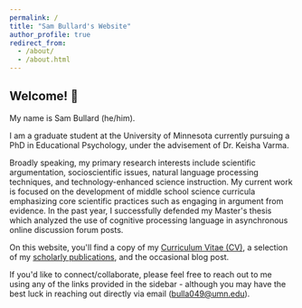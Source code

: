 ```yaml
---
permalink: /
title: "Sam Bullard's Website"
author_profile: true
redirect_from: 
  - /about/
  - /about.html
---
```


## Welcome! 👋

My name is Sam Bullard (he/him). 

I am a graduate student at the University of Minnesota currently pursuing a PhD in Educational Psychology, under the advisement of Dr. Keisha Varma.  

Broadly speaking, my primary research interests include scientific argumentation, socioscientific issues, natural language processing techniques, and technology-enhanced science instruction. My current work is focused on the development of middle school science curricula emphasizing core scientific practices such as engaging in argument from evidence. In the past year, I successfully defended my Master's thesis which analyzed the use of cognitive processing language in asynchronous online discussion forum posts.

On this website, you'll find a copy of my [Curriculum Vitae (CV)](https://bulla049.github.io//files/Bullard_CV_April2024.pdf), a selection of my [scholarly publications](https://bulla049.github.io//publications/), and the occasional blog post. 

If you'd like to connect/collaborate, please feel free to reach out to me using any of the links provided in the sidebar - although you may have the best luck in reaching out directly via email (bulla049@umn.edu).
